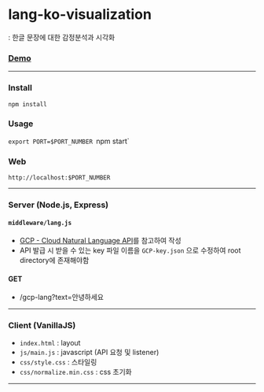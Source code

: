 # lang-ko-visualization
: 한글 문장에 대한 감정분석과 시각화

### [Demo](https://gcp-nlp.herokuapp.com/)

--- 

### Install
`npm install`

### Usage
`export PORT=$PORT_NUMBER
`npm start`

### Web
`http://localhost:$PORT_NUMBER`

--- 

### Server (Node.js, Express)

#### `middleware/lang.js`
- [GCP - Cloud Natural Language API](https://cloud.google.com/natural-language/docs/quickstart-client-libraries?hl=ko)를 참고하여 작성
- API 발급 시 받을 수 있는 key 파일 이름을 `GCP-key.json` 으로 수정하여 root directory에 존재해야함

#### GET
- /gcp-lang?text=안녕하세요

---

### Client (VanillaJS)
- `index.html` : layout
- `js/main.js` : javascript (API 요청 및 listener)
- `css/style.css` : 스타일링
- `css/normalize.min.css` : css 초기화

---
